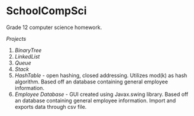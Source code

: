 # SchoolCompSci
Grade 12 computer science homework.

_Projects_
1. _BinaryTree_
2. _LinkedList_
3. _Queue_
4. _Stack_
5. _HashTable_ - open hashing, closed addressing. Utilizes mod(k) as hash algorithm. Based off an database containing general employee information.
6. _Employee Database_ - GUI created using Javax.swing library. Based off an database containing general employee information. Import and exports data through csv file.

